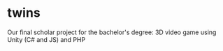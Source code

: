 # twins
Our final scholar project for the bachelor's degree: 3D video game using Unity (C# and JS) and PHP
